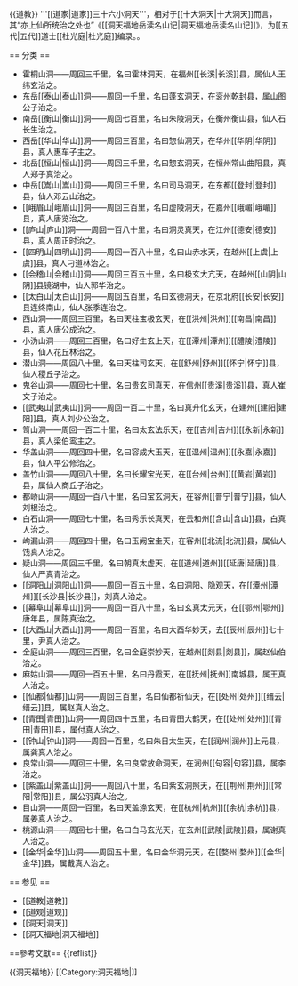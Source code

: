 {{道教}}
'''[[道家|道家]]三十六小洞天'''，相对于[[十大洞天|十大洞天]]而言，其“亦上仙所统治之处也”<ref>《[[洞天福地岳渎名山记|洞天福地岳渎名山记]]》，为[[五代|五代]]道士[[杜光庭|杜光庭]]编录。</ref>。

== 分类 ==
* 霍桐山洞——周回三千里，名曰霍林洞天，在福州[[长溪|长溪]]县，属仙人王纬玄治之。
* 东岳[[泰山|泰山]]洞——周回一千里，名曰蓬玄洞天，在衮州乾封县，属山图公子治之。
* 南岳[[衡山|衡山]]洞——周回七百里，名曰朱陵洞天，在衡州衡山县，仙人石长生治之。
* 西岳[[华山|华山]]洞——周回三百里，名曰惣仙洞天，在华州[[华阴|华阴]]县，真人惠车子主之。
* 北岳[[恒山|恒山]]洞——周回三千里，名曰惣玄洞天，在恒州常山曲阳县，真人郑子真治之。
* 中岳[[嵩山|嵩山]]洞——周回三千里，名曰司马洞天，在东都[[登封|登封]]县，仙人邓云山治之。
* [[峨眉山|峨眉山]]洞——周回三百里，名曰虚陵洞天，在嘉州[[峨嵋|峨嵋]]县，真人唐览治之。
* [[庐山|庐山]]洞——周回一百八十里，名曰洞灵真天，在江州[[德安|德安]]县，真人周正时治之。
* [[四明山|四明山]]洞——周回一百八十里，名曰山赤水天，在越州[[上虞|上虞]]县，真人刁道林治之。
* [[会稽山|会稽山]]洞——周回三百五十里，名曰极玄大亢天，在越州[[山阴|山阴]]县镜湖中，仙人郭华治之。
* [[太白山|太白山]]洞——周回五百里，名曰玄德洞天，在京北府[[长安|长安]]县连终南山，仙人张季连治之。
* 西山洞——周回三百里，名曰天柱宝极玄天，在[[洪州|洪州]][[南昌|南昌]]县，真人唐公成治之。
* 小沩山洞——周回三百里，名曰好生玄上天，在[[潭州|潭州]][[醴陵|澧陵]]县，仙人花丘林治之。
* 潜山洞——周回八十里，名曰天柱司玄天，在[[舒州|舒州]][[怀宁|怀宁]]县，仙人稷丘子治之。
* 鬼谷山洞——周回七十里，名曰贵玄司真天，在信州[[贵溪|贵溪]]县，真人崔文子治之。
* [[武夷山|武夷山]]洞——周回一百二十里，名曰真升化玄天，在建州[[建阳|建阳]]县，真人刘少公治之。
* 笥山洞——周回一百二十里，名曰太玄法乐天，在[[吉州|吉州]][[永新|永新]]县，真人梁伯鸾主之。
* 华盖山洞——周回四十里，名曰容成大玉天，在[[温州|温州]][[永嘉|永嘉]]县，仙人平公修治之。
* 盖竹山洞——周回八十里，名曰长耀宝光天，在[[台州|台州]][[黄岩|黄岩]]县，属仙人商丘子治之。
* 都峤山洞——周回一百八十里，名曰宝玄洞天，在容州[[普宁|普宁]]县，仙人刘根治之。
* 白石山洞——周回七十里，名曰秀乐长真天，在云和州[[含山|含山]]县，白真人治之。
* 岣漏山洞——周回四十里，名曰玉阙宝圭天，在客州[[北流|北流]]县，属仙人饯真人治之。
* 疑山洞——周回三千里，名曰朝真太虚天，在[[道州|道州]][[延唐|延唐]]县，仙人严真青治之。
* [[洞阳山|洞阳山]]洞——周回一百五十里，名曰洞阳、隐观天，在[[潭州|潭州]][[长沙县|长沙县]]，刘真人治之。
* [[幕阜山|幕阜山]]洞——周回一百八十里，名曰玄真太元天，在[[鄂州|鄂州]]唐年县，属陈真治之。
* [[大酉山|大酉山]]洞——周回一百里，名曰大酉华妙天，去[[辰州|辰州]]七十里，尹真人治之。
* 金庭山洞——周回三百里，名曰金庭崇妙天，在越州[[剡县|剡县]]，属赵仙伯治之。
* 麻姑山洞——周回一百五十里，名曰丹霞天，在[[抚州|抚州]]南城县，属王真人治之。
* [[仙都|仙都]]山洞——周回三百里，名曰仙都祈仙天，在[[处州|处州]][[缙云|缙云]]县，属赵真人治之。
* [[青田|青田]]山洞——周回四十五里，名曰青田大鹤天，在[[处州|处州]][[青田|青田]]县，属付真人治之。
* [[钟山|钟山]]洞——周回一百里，名曰朱日太生天，在[[润州|润州]]上元县，属龚真人治之。
* 良常山洞——周回三十里，名曰良常放命洞天，在润州[[句容|句容]]县，属李治之。
* [[紫盖山|紫盖山]]洞——周回八十里，名曰紫玄洞照天，在[[荆州|荆州]][[常阳|常阳]]县，属公羽真人治之。
* 目山洞——周回一百里，名曰天盖涤玄天，在[[杭州|杭州]][[余杭|余杭]]县，属姜真人治之。
* 桃源山洞——周回七十里，名曰白马玄光天，在玄州[[武陵|武陵]]县，属谢真人治之。
* [[金华|金华]]山洞——周回五十里，名曰金华洞元天，在[[婺州|婺州]][[金华|金华]]县，属戴真人治之。

== 参见 ==
* [[道教|道教]]
* [[道观|道观]]
* [[洞天|洞天]]
* [[洞天福地|洞天福地]]

==參考文獻==
{{reflist}}

{{洞天福地}}
[[Category:洞天福地|]]
